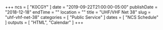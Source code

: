 +++
ncs = [ "K0CGY" ]
date = "2019-09-22T21:00:00-05:00"
publishDate = "2018-12-18"
endTime = ""
location = ""
title = "UHF/VHF Net 38"
slug = "uhf-vhf-net-38"
categories = [ "Public Service" ]
dates = [ "NCS Schedule" ]
outputs = [ "HTML", "Calendar" ]
+++
